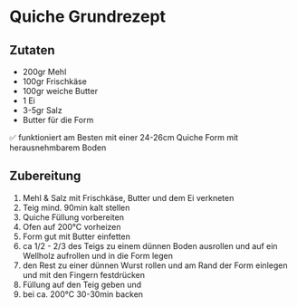 # Quiche Grundrezept

## Zutaten
- 200gr Mehl
- 100gr Frischkäse
- 100gr weiche Butter
- 1 Ei
- 3-5gr Salz
- Butter für die Form

✅ funktioniert am Besten mit einer 24-26cm Quiche Form mit herausnehmbarem Boden

## Zubereitung

1. Mehl & Salz mit Frischkäse, Butter und dem Ei verkneten
1. Teig mind. 90min kalt stellen
1. Quiche Füllung vorbereiten
1. Ofen auf 200°C vorheizen
1. Form gut mit Butter einfetten
1. ca 1/2 - 2/3 des Teigs zu einem dünnen Boden ausrollen und auf ein Wellholz aufrollen und in die Form legen
1. den Rest zu einer dünnen Wurst rollen und am Rand der Form einlegen und mit den Fingern festdrücken
1. Füllung auf den Teig geben und
1. bei ca. 200°C 30-30min backen
